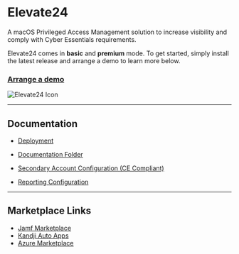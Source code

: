 # Elevate24
A macOS Privileged Access Management solution to increase visibility and comply with Cyber Essentials requirements. 

Elevate24 comes in **basic** and **premium** mode. To get started, simply install the latest release and arrange a demo to learn more below.

### [Arrange a demo](https://www.jigsaw24.com/solutions/automation-and-tooling/elevate24)


![Elevate24 Icon](https://store-images.s-microsoft.com/image/apps.55342.06d325c2-3b22-4ebd-a880-9fa06604d981.afc39e71-2bac-4a37-b781-314e1a0db7d0.56fc1918-1617-4ed3-9fad-6e56aaee391d) 


---
## Documentation
- [Deployment](./docs/Install%20and%20deployment.md)

- [Documentation Folder](./docs)

- [Secondary Account Configuration (CE Compliant)](https://github.com/Jigsaw24/Elevate24/blob/main/docs/Configuration%20Keys.md#secondary-account-configuration)

- [Reporting Configuration](/docs/)

---
## Marketplace Links
- [Jamf Marketplace](https://marketplace.jamf.com/details/elevate24)
- [Kandji Auto Apps]()
- [Azure Marketplace](https://azuremarketplace.microsoft.com/en-us/marketplace/apps/jigsaw24.elevate24?tab=overview)

